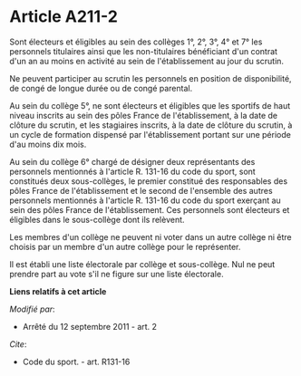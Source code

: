 # Article A211-2

Sont électeurs et éligibles au sein des collèges 1°, 2°, 3°, 4° et 7° les personnels titulaires ainsi que les non-titulaires
bénéficiant d'un contrat d'un an au moins en activité au sein de l'établissement au jour du scrutin. 

Ne peuvent participer au scrutin les personnels en position de disponibilité, de congé de longue durée ou de congé parental. 

Au sein du collège 5°, ne sont électeurs et éligibles que les sportifs de haut niveau inscrits au sein des pôles France de
l'établissement, à la date de clôture du scrutin, et les stagiaires inscrits, à la date de clôture du scrutin, à un cycle de
formation dispensé par l'établissement portant sur une période d'au moins dix mois. 

Au sein du collège 6° chargé de désigner deux représentants des personnels mentionnés à l'article R. 131-16 du code du sport,
sont constitués deux sous-collèges, le premier constitué des responsables des pôles France de l'établissement et le second de
l'ensemble des autres personnels mentionnés à l'article R. 131-16 du code du sport exerçant au sein des pôles France de
l'établissement. Ces personnels sont électeurs et éligibles dans le sous-collège dont ils relèvent. 

Les membres d'un collège ne peuvent ni voter dans un autre collège ni être choisis par un membre d'un autre collège pour le
représenter. 

Il est établi une liste électorale par collège et sous-collège. Nul ne peut prendre part au vote s'il ne figure sur une liste
électorale.

**Liens relatifs à cet article**

_Modifié par_:

  - Arrêté du 12 septembre 2011 - art. 2

_Cite_:

  - Code du sport. - art. R131-16
